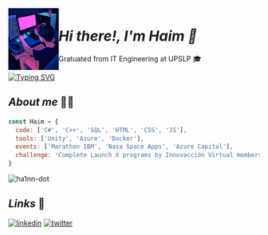 <img align='left' src='https://github.com/hA1nn-dot/hA1nn-dot/blob/main/gifs/pixel-art.gif' width='20%'/> 

<h1 align="left"> <i>Hi there!, I'm Haim 🦊</i></h1>

Gratuated from IT Engineering at UPSLP 🎓

[![Typing SVG](https://readme-typing-svg.herokuapp.com?color=%2318F7EA&lines=It's+time+to+create+the+future)](https://git.io/typing-svg)

<h2 align="left"><i>About me</i> 🐱‍👤</h2>

```javascript
const Haim = {
  code: ['C#', 'C++', 'SQL', 'HTML', 'CSS', 'JS'], 
  tools: ['Unity', 'Azure', 'Docker'],
  events: ['Marathon IBM', 'Nasa Space Apps', 'Azure Capital'],
  challenge: 'Complete Launch X programs by Innovacción Virtual members'
}
```

<img src="https://github-readme-stats.vercel.app/api?username=hA1nn-dot&theme=highcontrast&show_icons=true&count_private=true" alt="ha1nn-dot" />



<h2><i>Links</i> 📎</h2>

[![linkedin](https://img.shields.io/badge/linkedin-0A66C2?style=for-the-badge&logo=linkedin&logoColor=white)](https://www.linkedin.com/in/haim-guel-quiroz-a000a4220/)
[![twitter](https://img.shields.io/badge/twitter-1DA1F2?style=for-the-badge&logo=twitter&logoColor=white)](https://twitter.com/hA1nn_TW)

  


  
  
  
